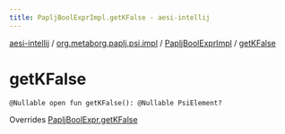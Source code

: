 ```yaml
---
title: PapljBoolExprImpl.getKFalse - aesi-intellij
---
```


[aesi-intellij](../../index.html) / [org.metaborg.paplj.psi.impl](../index.html) / [PapljBoolExprImpl](index.html) / [getKFalse](.)

# getKFalse

`@Nullable open fun getKFalse(): @Nullable PsiElement?`

Overrides [PapljBoolExpr.getKFalse](../../org.metaborg.paplj.psi/-paplj-bool-expr/get-k-false.html)

